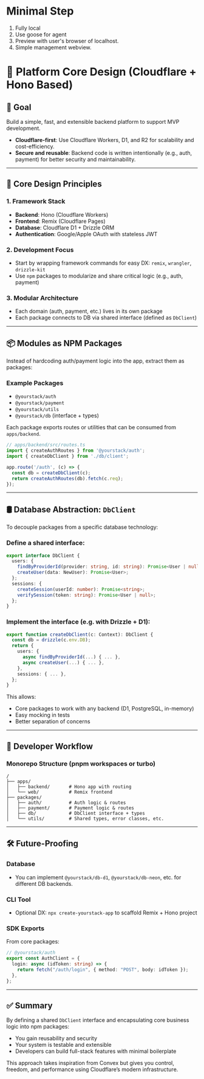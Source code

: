 # Minimal Step

1. Fully local
2. Use goose for agent
3. Preview with user's browser of localhost.
4. Simple management webview.


# 🧱 Platform Core Design (Cloudflare + Hono Based)

## 🎯 Goal

Build a simple, fast, and extensible backend platform to support MVP development.

* **Cloudflare-first**: Use Cloudflare Workers, D1, and R2 for scalability and cost-efficiency.
* **Secure and reusable**: Backend code is written intentionally (e.g., auth, payment) for better security and maintainability.

---

## 🧠 Core Design Principles

### 1. **Framework Stack**

* **Backend**: Hono (Cloudflare Workers)
* **Frontend**: Remix (Cloudflare Pages)
* **Database**: Cloudflare D1 + Drizzle ORM
* **Authentication**: Google/Apple OAuth with stateless JWT

### 2. **Development Focus**

* Start by wrapping framework commands for easy DX: `remix`, `wrangler`, `drizzle-kit`
* Use `npm` packages to modularize and share critical logic (e.g., auth, payment)

### 3. **Modular Architecture**

* Each domain (auth, payment, etc.) lives in its own package
* Each package connects to DB via shared interface (defined as `DbClient`)

---

## 📦 Modules as NPM Packages

Instead of hardcoding auth/payment logic into the app, extract them as packages:

### Example Packages

* `@yourstack/auth`
* `@yourstack/payment`
* `@yourstack/utils`
* `@yourstack/db` (interface + types)

Each package exports routes or utilities that can be consumed from `apps/backend`.

```ts
// apps/backend/src/routes.ts
import { createAuthRoutes } from '@yourstack/auth';
import { createDbClient } from './db/client';

app.route('/auth', (c) => {
  const db = createDbClient(c);
  return createAuthRoutes(db).fetch(c.req);
});
```

---

## 🛢️ Database Abstraction: `DbClient`

To decouple packages from a specific database technology:

### Define a shared interface:

```ts
export interface DbClient {
  users: {
    findByProviderId(provider: string, id: string): Promise<User | null>;
    createUser(data: NewUser): Promise<User>;
  };
  sessions: {
    createSession(userId: number): Promise<string>;
    verifySession(token: string): Promise<User | null>;
  };
}
```

### Implement the interface (e.g. with Drizzle + D1):

```ts
export function createDbClient(c: Context): DbClient {
  const db = drizzle(c.env.DB);
  return {
    users: {
      async findByProviderId(...) { ... },
      async createUser(...) { ... },
    },
    sessions: { ... },
  };
}
```

This allows:

* Core packages to work with any backend (D1, PostgreSQL, in-memory)
* Easy mocking in tests
* Better separation of concerns

---

## 🧰 Developer Workflow

### Monorepo Structure (pnpm workspaces or turbo)

```
/
├── apps/
│   ├── backend/       # Hono app with routing
│   └── web/           # Remix frontend
├── packages/
│   ├── auth/          # Auth logic & routes
│   ├── payment/       # Payment logic & routes
│   ├── db/            # DbClient interface + types
│   └── utils/         # Shared types, error classes, etc.
```

---

## 🛠️ Future-Proofing

### Database

* You can implement `@yourstack/db-d1`, `@yourstack/db-neon`, etc. for different DB backends.

### CLI Tool

* Optional DX: `npx create-yourstack-app` to scaffold Remix + Hono project

### SDK Exports

From core packages:

```ts
// @yourstack/auth
export const AuthClient = {
  login: async (idToken: string) => {
    return fetch("/auth/login", { method: "POST", body: idToken });
  },
};
```

---

## ✅ Summary

By defining a shared `DbClient` interface and encapsulating core business logic into npm packages:

* You gain reusability and security
* Your system is testable and extensible
* Developers can build full-stack features with minimal boilerplate

This approach takes inspiration from Convex but gives you control, freedom, and performance using Cloudflare’s modern infrastructure.

